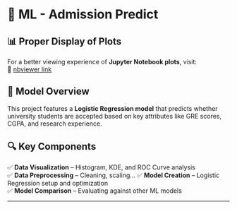 # 🚀 ML - Admission Predict  

## 📊 Proper Display of Plots  
For a better viewing experience of **Jupyter Notebook plots**, visit:  
🔗 [nbviewer link](https://nbviewer.org/github/utkan0602/Machine-Learning/blob/main/ML%20-%20Admission%20Predict/Admission_Prediction_Model.ipynb)  

## 🎯 Model Overview  
This project features a **Logistic Regression model** that predicts whether university students are accepted based on key attributes like GRE scores, CGPA, and research experience.  

## 🔍 Key Components  
✅ **Data Visualization** – Histogram, KDE, and ROC Curve analysis  
✅ **Data Preprocessing** – Cleaning, scaling... 
✅ **Model Creation** – Logistic Regression setup and optimization  
✅ **Model Comparison** – Evaluating against other ML models  

---


